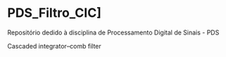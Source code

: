# PDS_Filtro_CIC]
Repositório dedido à disciplina de Processamento Digital de Sinais - PDS

Cascaded integrator–comb filter
